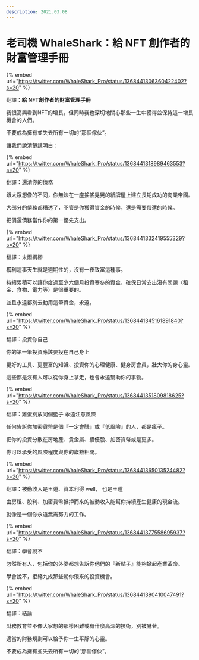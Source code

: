 ```yaml
---
description: 2021.03.08
---
```


# 老司機 WhaleShark：給 NFT 創作者的財富管理手冊

{% embed url="https://twitter.com/WhaleShark_Pro/status/1368441306360422402?s=20" %}

翻譯：**給 NFT創作者的財富管理手冊**

我很高興看到NFT的增長，但同時我也深切地關心那些一生中獲得並保持這一增長機會的人們。

不要成為擁有並失去所有一切的“那個傢伙”。

讓我們說清楚講明白：

{% embed url="https://twitter.com/WhaleShark_Pro/status/1368441318989463553?s=20" %}

翻譯：還清你的債務

跟大眾想像的不同，你無法在一座搖搖晃晃的紙牌屋上建立長期成功的商業帝國。

大部分的債務都糟透了，不管是你獲得資金的時候，還是需要償還的時候。

把償還債務當作你的第一優先支出。

{% embed url="https://twitter.com/WhaleShark_Pro/status/1368441332419555329?s=20" %}

翻譯：未雨綢繆

獲利這事天生就是週期性的，沒有一夜致富這種事。

持續累積可以讓你度過至少六個月投資寒冬的資金，確保日常支出沒有問題（租金、食物、電力等）是很重要的。

並且永遠都別去動用這筆資金，永遠。

{% embed url="https://twitter.com/WhaleShark_Pro/status/1368441345161891840?s=20" %}

翻譯：投資你自己

你的第一筆投資應該要投在自己身上

更好的工具、更豐富的知識、投資你的心理健康、健身房會員，壯大你的身心靈。

這些都是沒有人可以從你身上拿走，也會永遠幫助你的事物。

{% embed url="https://twitter.com/WhaleShark_Pro/status/1368441351809818625?s=20" %}

翻譯：雞蛋別放同個籃子 永遠注意風險

任何告訴你加密貨幣是個『一定會賺』或『低風險』的人，都是瘋子。

把你的投資分散在房地產、貴金屬、績優股、加密貨幣或是更多。

你可以承受的風險程度與你的歲數相關。

{% embed url="https://twitter.com/WhaleShark_Pro/status/1368441365013524482?s=20" %}

翻譯：被動收入是王道、資本利得 well， 也是王道

由房租、股利、加密貨幣抵押而來的被動收入能幫你持續產生健康的現金流。

就像是一個你永遠無需努力的工作。

{% embed url="https://twitter.com/WhaleShark_Pro/status/1368441377558695937?s=20" %}

翻譯：學會說不

忽然所有人，包括你的外婆都想告訴你他們的『新點子』能夠掀起產業革命。

學會說不，拒絕九成那些朝你飛來的投資機會。

{% embed url="https://twitter.com/WhaleShark_Pro/status/1368441390410047491?s=20" %}

翻譯：結論

財務教育並不像大家想的那樣困難或有什麼高深的技術，別被嚇著。

適當的財務規劃可以給予你一生平靜的心靈。

不要成為擁有並失去所有一切的“那個傢伙”。
